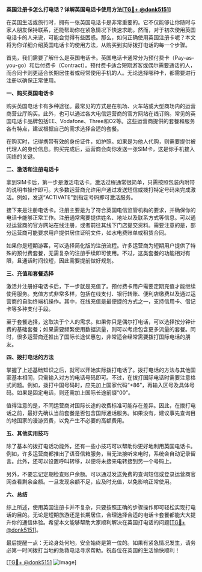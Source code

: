 **英国注册卡怎么打电话？详解英国电话卡使用方法[[TG💪+ @donk5151](https://t.me/s/donk5151)]**

在英国生活或旅行时，拥有一张英国电话卡是非常重要的。它不仅能够让你随时与家人朋友保持联系，还能帮助你在紧急情况下快速求助。然而，对于初次使用英国电话卡的人来说，可能会觉得有些困惑。那么，如何正确使用英国注册卡呢？本文将为你详细介绍英国电话卡的使用方法，从购买到实际拨打电话的每一个步骤。

首先，我们需要了解什么是英国电话卡。英国电话卡通常分为预付费卡（Pay-as-you-go）和后付费卡（Contract）。预付费卡适合短期游客或偶尔需要通话的人，而合同卡则更适合长期居住者或经常使用手机的人。无论选择哪种卡，都需要进行注册以确保正常使用。

**一、购买英国电话卡**

购买英国电话卡有多种途径。最常见的方式是在机场、火车站或大型商场内的运营商营业厅购买。此外，也可以通过各大电信运营商的官方网站在线订购。常见的英国电话卡品牌包括EE、Vodafone、Three和O2等。这些运营商提供的套餐和服务各有特点，建议根据自己的需求选择合适的套餐。

在购买时，记得携带有效的身份证件，如护照。如果是为他人代购，则需要提供被代理人的身份信息。购买完成后，运营商会向你发送一张SIM卡，这是你手机接入网络的关键。

**二、激活和注册电话卡**

拿到SIM卡后，第一步是激活电话卡。激活过程通常很简单，只需按照包装内附带的说明书操作即可。大多数运营商允许用户通过发送短信或拨打特定号码来完成激活。例如，发送“ACTIVATE”到指定号码即可激活服务。

接下来是注册电话卡。注册主要是为了符合英国电信监管机构的要求，并确保你的电话卡能够正常工作。注册通常需要提供姓名、地址以及联系方式等信息。可以通过运营商的官方网站在线注册，或者前往其线下门店提交资料。需要注意的是，部分运营商可能要求用户提供居住证明文件，如水电费账单或租赁合同。

如果你是短期游客，可以选择简化版的注册流程。许多运营商为短期用户提供了特殊的预付费套餐，无需复杂的注册手续即可使用。不过，这类套餐的功能相对有限，且通话时间较短，因此需要提前做好规划。

**三、充值和套餐选择**

激活并注册好电话卡后，下一步就是充值了。预付费卡用户需要定期充值才能继续使用服务。充值方式非常多样，包括在线支付、银行转账、便利店缴费以及通过运营商的自助终端机操作。其中，在线充值是最便捷的方式之一，支持信用卡、借记卡等多种支付手段。

至于套餐选择，这取决于个人的需求。如果你只是偶尔打电话，可以选择按分钟计费的基础套餐；如果需要频繁使用数据流量，则可以考虑包含更多流量的套餐。同时，很多运营商还推出了国际长途优惠包，非常适合经常需要拨打国际电话的朋友。

**四、拨打电话的方法**

掌握了上述基础知识之后，就可以开始实际拨打电话了。拨打电话的方法与其他国家基本相同，只需输入对方的电话号码即可。不过，在拨打国际电话时需要注意格式问题。例如，拨打中国号码时，应先加上国家代码“+86”，再输入区号及具体号码。如果是固定电话，则还需加上国际长途前缀“00”。

值得注意的是，不同运营商对国际长途的收费标准可能存在差异。因此，在拨打电话之前，最好先确认当前套餐是否包含国际通话服务。如果没有，建议事先查询目的地国家的漫游资费，以免产生不必要的高额费用。

**五、其他实用技巧**

除了基本的拨打电话功能外，还有一些小技巧可以帮助你更好地利用英国电话卡。例如，许多运营商都推出了语音信箱服务，当无法接听来电时，系统会自动记录留言。此外，还可以设置呼叫转移，以便将未接来电转接到另一个号码上。

另外，不要忘记定期检查账户余额。可以通过发送免费的查询短信或登录运营商官网查看剩余金额。一旦发现余额不足，应及时充值，以免影响正常使用。

**六、总结**

综上所述，使用英国注册卡并不复杂，只要按照正确的步骤操作即可轻松实现打电话的目的。无论是短期旅游还是长期居住，合理选择合适的电话卡套餐都能大大提升你的通信体验。希望本文能够帮助大家顺利解决在英国打电话的问题[[TG💪+ @donk5151](https://t.me/s/donk5151)]。

最后提醒一点：无论身处何地，安全始终是第一位的。如果有紧急情况发生，请务必第一时间拨打当地的急救电话寻求帮助。祝各位在英国的生活愉快顺利！

[[TG💪+ @donk5151](https://t.me/s/donk5151) ![Image](https://i.postimg.cc/rwNCRYN7/Snipaste-2025-04-30-17-27-05.png)]